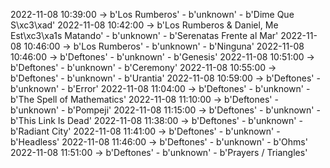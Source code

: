 2022-11-08 10:39:00 -> b'Los Rumberos' - b'unknown' - b'Dime Que S\xc3\xad'
2022-11-08 10:42:00 -> b'Los Rumberos & Daniel, Me Est\xc3\xa1s Matando' - b'unknown' - b'Serenatas Frente al Mar'
2022-11-08 10:46:00 -> b'Los Rumberos' - b'unknown' - b'Ninguna'
2022-11-08 10:46:00 -> b'Deftones' - b'unknown' - b'Genesis'
2022-11-08 10:51:00 -> b'Deftones' - b'unknown' - b'Ceremony'
2022-11-08 10:55:00 -> b'Deftones' - b'unknown' - b'Urantia'
2022-11-08 10:59:00 -> b'Deftones' - b'unknown' - b'Error'
2022-11-08 11:04:00 -> b'Deftones' - b'unknown' - b'The Spell of Mathematics'
2022-11-08 11:10:00 -> b'Deftones' - b'unknown' - b'Pompeji'
2022-11-08 11:15:00 -> b'Deftones' - b'unknown' - b'This Link Is Dead'
2022-11-08 11:38:00 -> b'Deftones' - b'unknown' - b'Radiant City'
2022-11-08 11:41:00 -> b'Deftones' - b'unknown' - b'Headless'
2022-11-08 11:46:00 -> b'Deftones' - b'unknown' - b'Ohms'
2022-11-08 11:51:00 -> b'Deftones' - b'unknown' - b'Prayers / Triangles'
